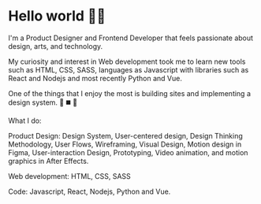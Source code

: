 <h1>Hello world ✌🏽</h1>

I'm a Product Designer and Frontend Developer that feels passionate about design, arts, and technology.

My curiosity and interest in Web development took me to learn new tools such as HTML, CSS, SASS, languages as Javascript with libraries such as React and Nodejs and most recently Python and Vue.

One of the things that I enjoy the most is building sites and implementing a design system. 🔺 ◼️ 🔹

What I do:

Product Design: Design System, User-centered design, Design Thinking Methodology, User Flows, Wireframing, Visual Design,
Motion design in Figma, User-interaction Design, Prototyping, Video animation, and motion graphics in After Effects.

Web development: HTML, CSS, SASS

Code: Javascript, React, Nodejs, Python and Vue.


